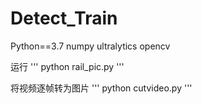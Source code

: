 # Detect_Train
Python==3.7
numpy
ultralytics
opencv

运行
'''
python rail_pic.py
'''

将视频逐帧转为图片
'''
python cutvideo.py
'''